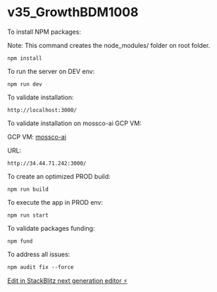 # v35_GrowthBDM1008

To install NPM packages:

Note: This command creates the node_modules/ folder on root folder.

```
npm install
```

To run the server on DEV env:

```
npm run dev
```

To validate installation:

```
http://localhost:3000/ 
```

To validate installation on mossco-ai GCP VM:

GCP VM: [mossco-ai](https://console.cloud.google.com/compute/instancesDetail/zones/us-central1-c/instances/mossco-ai?project=data-oasis-436904-a7)

URL:

```
http://34.44.71.242:3000/   
```

To create an optimized PROD build:

```
npm run build
``` 

To execute the app in PROD env:

```
npm run start
```

To validate packages funding:

```
npm fund
```

To address all issues:

```
npm audit fix --force
```

[Edit in StackBlitz next generation editor ⚡️](https://stackblitz.com/~/github.com/abalderas10/v35_GrowthBDM1008)

